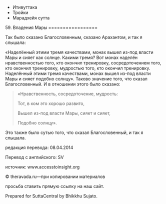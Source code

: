 









* Итивуттака
* Тройки
* Марадхейя сутта


59\. Владения Мары
\=\=\=\=\=\=\=\=\=\=\=\=\=\=\=\=\=



Так было сказано Благословенным, сказано Арахантом, и так я слышала:


«Наделённый этими тремя качествами, монах вышел из\-под власти Мары и сияет как солнце\. Какими тремя? Вот монах наделён нравственностью того, кто окончил тренировку, сосредоточением того, кто окончил тренировку, мудростью того, кто окончил тренировку\. Наделённый этими тремя качествами, монах вышел из\-под власти Мары и сияет подобно солнцу»\. Таково значение того, что сказал Благословенный\. И в отношении этого было сказано:



> «Нравственность, сосредоточение, мудрость:  
> 
> Тот, в ком это хорошо развито,  
> 
> Вышел из\-под власти Мары, сияет и сияет,  
> 
> Подобно солнцу»\.


Это также было сутью того, что сказал Благословенный, и так я слышала\.



редакция перевода: 08\.04\.2014


Перевод с английского: SV


источник: www\.accesstoinsight\.org


© theravada\.ru—при копировании материалов


просьба ставить прямую ссылку на наш сайт\.


Prepared for SuttaCentral by Bhikkhu Sujato\.






